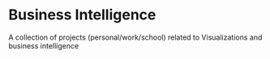 # Business Intelligence
A collection of projects (personal/work/school) related to Visualizations and business intelligence
